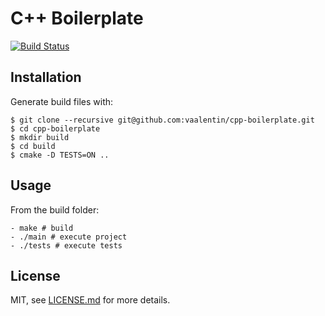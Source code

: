 # C++ Boilerplate

[![Build Status](https://travis-ci.org/vaalentin/cpp-boilerplate.svg?branch=master)](https://travis-ci.org/vaalentin/cpp-boilerplate)

## Installation

Generate build files with:

```
$ git clone --recursive git@github.com:vaalentin/cpp-boilerplate.git
$ cd cpp-boilerplate
$ mkdir build
$ cd build
$ cmake -D TESTS=ON ..
```

## Usage

From the build folder:

```
- make # build
- ./main # execute project
- ./tests # execute tests
```

## License

MIT, see [LICENSE.md](https://github.com/vaalentin/cpp-boilerplate/blob/master/LICENSE.md) for more details.
